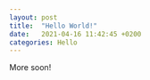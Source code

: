 ```yaml
---
layout: post
title:  "Hello World!"
date:   2021-04-16 11:42:45 +0200
categories: Hello
---
```

More soon!

